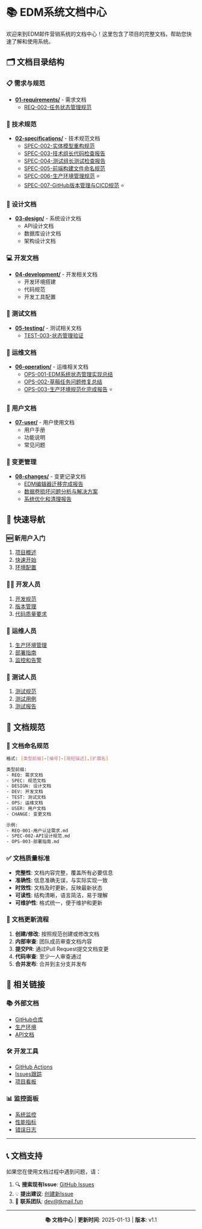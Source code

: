 # 📚 EDM系统文档中心

欢迎来到EDM邮件营销系统的文档中心！这里包含了项目的完整文档，帮助您快速了解和使用系统。

## 🗂️ 文档目录结构

### 📋 需求与规范
- **[01-requirements/](01-requirements/)** - 需求文档
  - [REQ-002-任务状态管理规范](01-requirements/REQ-002-任务状态管理规范.md)

### 📖 技术规范  
- **[02-specifications/](02-specifications/)** - 技术规范文档
  - [SPEC-002-实体模型重构规范](02-specifications/SPEC-002-实体模型重构规范.md)
  - [SPEC-003-技术组长代码检查报告](02-specifications/SPEC-003-技术组长代码检查报告.md)
  - [SPEC-004-测试组长测试检查报告](02-specifications/SPEC-004-测试组长测试检查报告.md)
  - [SPEC-005-前端构建文件命名规范](02-specifications/SPEC-005-前端构建文件命名规范.md)
  - [SPEC-006-生产环境管理规范](02-specifications/SPEC-006-生产环境管理规范.md) ⭐
  - [SPEC-007-GitHub版本管理与CICD规范](02-specifications/SPEC-007-GitHub版本管理与CICD规范.md) ⭐

### 🎨 设计文档
- **[03-design/](03-design/)** - 系统设计文档
  - API设计文档
  - 数据库设计文档
  - 架构设计文档

### 💻 开发文档
- **[04-development/](04-development/)** - 开发相关文档
  - 开发环境搭建
  - 代码规范
  - 开发工具配置

### 🧪 测试文档
- **[05-testing/](05-testing/)** - 测试相关文档
  - [TEST-003-状态管理验证](05-testing/TEST-003-状态管理验证.js)

### 🚀 运维文档
- **[06-operation/](06-operation/)** - 运维相关文档
  - [OPS-001-EDM系统状态管理实现总结](06-operation/OPS-001-EDM系统状态管理实现总结.md)
  - [OPS-002-草稿任务问题修复总结](06-operation/OPS-002-草稿任务问题修复总结.md)
  - [OPS-003-生产环境规范化完成报告](06-operation/OPS-003-生产环境规范化完成报告.md) ⭐

### 👥 用户文档
- **[07-user/](07-user/)** - 用户使用文档
  - 用户手册
  - 功能说明
  - 常见问题

### 🔄 变更管理
- **[08-changes/](08-changes/)** - 变更记录文档
  - [EDM编辑器迁移完成报告](08-changes/EDM编辑器迁移完成报告.md)
  - [数据卷损坏问题分析与解决方案](08-changes/数据卷损坏问题分析与解决方案.md)
  - [系统优化和清理报告](08-changes/系统优化和清理报告.md)

## 🚀 快速导航

### 🆕 新用户入门
1. [项目概述](../README.md#项目概述)
2. [快速开始](../README.md#快速开始)
3. [环境配置](02-specifications/SPEC-006-生产环境管理规范.md)

### 👨‍💻 开发人员
1. [开发规范](../README.md#团队协作规范)
2. [版本管理](02-specifications/SPEC-007-GitHub版本管理与CICD规范.md)
3. [代码质量要求](../README.md#代码质量要求)

### 🔧 运维人员
1. [生产环境管理](02-specifications/SPEC-006-生产环境管理规范.md)
2. [部署指南](../README.md#部署指南)
3. [监控和告警](06-operation/)

### 🧪 测试人员
1. [测试规范](05-testing/)
2. [测试用例](current/testing/test-cases/)
3. [测试报告](current/testing/test-reports/)

## 📖 文档规范

### 📝 文档命名规范
```bash
格式: [类型前缀]-[编号]-[简短描述].[扩展名]

类型前缀:
- REQ: 需求文档
- SPEC: 规范文档  
- DESIGN: 设计文档
- DEV: 开发文档
- TEST: 测试文档
- OPS: 运维文档
- USER: 用户文档
- CHANGE: 变更文档

示例:
- REQ-001-用户认证需求.md
- SPEC-002-API设计规范.md
- OPS-003-部署指南.md
```

### ✅ 文档质量标准
- **完整性**: 文档内容完整，覆盖所有必要信息
- **准确性**: 信息准确无误，与实际实现一致
- **时效性**: 文档及时更新，反映最新状态
- **可读性**: 结构清晰，语言简洁，易于理解
- **可维护性**: 格式统一，便于维护和更新

### 🔄 文档更新流程
1. **创建/修改**: 按照规范创建或修改文档
2. **内部审查**: 团队成员审查文档内容
3. **提交PR**: 通过Pull Request提交文档变更
4. **代码审查**: 至少一人审查通过
5. **合并发布**: 合并到主分支并发布

## 🔗 相关链接

### 📚 外部文档
- [GitHub仓库](https://github.com/tony-amt/EDM)
- [生产环境](https://tkmail.fun)
- [API文档](https://tkmail.fun/api-docs)

### 🛠️ 开发工具
- [GitHub Actions](https://github.com/tony-amt/EDM/actions)
- [Issues跟踪](https://github.com/tony-amt/EDM/issues)
- [项目看板](https://github.com/tony-amt/EDM/projects)

### 📊 监控面板
- [系统监控](https://tkmail.fun/monitoring)
- [性能指标](https://tkmail.fun/metrics)
- [错误日志](https://tkmail.fun/logs)

---

## 📞 文档支持

如果您在使用文档过程中遇到问题，请：

1. 🔍 **搜索现有Issue**: [GitHub Issues](https://github.com/tony-amt/EDM/issues)
2. 💡 **提出建议**: [创建新Issue](https://github.com/tony-amt/EDM/issues/new)
3. 📧 **联系团队**: dev@tkmail.fun

---

<div align="center">

**📚 文档中心** | **更新时间**: 2025-01-13 | **版本**: v1.1

</div> 